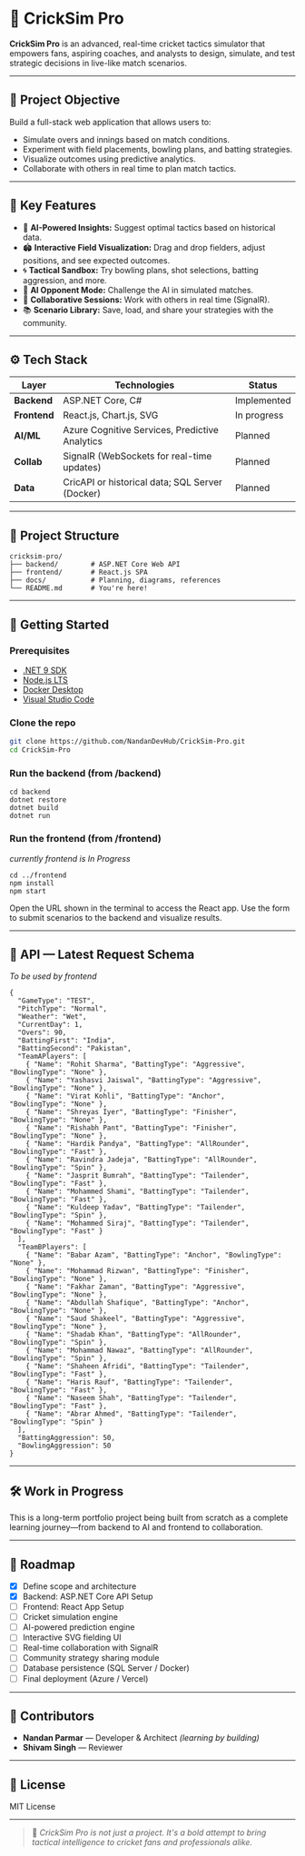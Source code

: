 # 🏏 CrickSim Pro

**CrickSim Pro** is an advanced, real-time cricket tactics simulator that empowers fans, aspiring coaches, and analysts to design, simulate, and test strategic decisions in live-like match scenarios.

---

## 🎯 Project Objective

Build a full-stack web application that allows users to:
- Simulate overs and innings based on match conditions.
- Experiment with field placements, bowling plans, and batting strategies.
- Visualize outcomes using predictive analytics.
- Collaborate with others in real time to plan match tactics.

---

## 🌟 Key Features

- 🧠 **AI-Powered Insights:** Suggest optimal tactics based on historical data.
- 🏟️ **Interactive Field Visualization:** Drag and drop fielders, adjust positions, and see expected outcomes.
- 🌀 **Tactical Sandbox:** Try bowling plans, shot selections, batting aggression, and more.
- 🤖 **AI Opponent Mode:** Challenge the AI in simulated matches.
- 🤝 **Collaborative Sessions:** Work with others in real time (SignalR).
- 📚 **Scenario Library:** Save, load, and share your strategies with the community.

---

## ⚙️ Tech Stack

| Layer        | Technologies                                   | Status        |
|--------------|--------------------------------------------------|---------------|
| **Backend**  | ASP.NET Core, C#                                 | Implemented   |
| **Frontend** | React.js, Chart.js, SVG                          | In progress   |
| **AI/ML**    | Azure Cognitive Services, Predictive Analytics   | Planned       |
| **Collab**   | SignalR (WebSockets for real-time updates)       | Planned       |
| **Data**     | CricAPI or historical data; SQL Server (Docker)  | Planned       |

---

## 📁 Project Structure

```
cricksim-pro/
├── backend/        # ASP.NET Core Web API
├── frontend/       # React.js SPA
├── docs/           # Planning, diagrams, references
└── README.md       # You're here!
```

---

## 🚀 Getting Started

### Prerequisites

- [.NET 9 SDK](https://dotnet.microsoft.com/download)
- [Node.js LTS](https://nodejs.org/)
- [Docker Desktop](https://www.docker.com/products/docker-desktop)
- [Visual Studio Code](https://code.visualstudio.com/)

### Clone the repo

```bash
git clone https://github.com/NandanDevHub/CrickSim-Pro.git
cd CrickSim-Pro
```

### Run the backend (from /backend)

    cd backend
    dotnet restore
    dotnet build
    dotnet run

### Run the frontend (from /frontend) 
_currently frontend is In Progress_

    cd ../frontend
    npm install
    npm start

Open the URL shown in the terminal to access the React app. Use the form to submit scenarios to the backend and visualize results.

---
## 🔌 API — Latest Request Schema 
_To be used by frontend_

    {
      "GameType": "TEST",
      "PitchType": "Normal",
      "Weather": "Wet",
      "CurrentDay": 1,
      "Overs": 90,
      "BattingFirst": "India",
      "BattingSecond": "Pakistan",
      "TeamAPlayers": [
        { "Name": "Rohit Sharma", "BattingType": "Aggressive", "BowlingType": "None" },
        { "Name": "Yashasvi Jaiswal", "BattingType": "Aggressive", "BowlingType": "None" },
        { "Name": "Virat Kohli", "BattingType": "Anchor",     "BowlingType": "None" },
        { "Name": "Shreyas Iyer", "BattingType": "Finisher",   "BowlingType": "None" },
        { "Name": "Rishabh Pant", "BattingType": "Finisher",   "BowlingType": "None" },
        { "Name": "Hardik Pandya", "BattingType": "AllRounder", "BowlingType": "Fast" },
        { "Name": "Ravindra Jadeja", "BattingType": "AllRounder", "BowlingType": "Spin" },
        { "Name": "Jasprit Bumrah", "BattingType": "Tailender",  "BowlingType": "Fast" },
        { "Name": "Mohammed Shami", "BattingType": "Tailender",  "BowlingType": "Fast" },
        { "Name": "Kuldeep Yadav", "BattingType": "Tailender",  "BowlingType": "Spin" },
        { "Name": "Mohammed Siraj", "BattingType": "Tailender",  "BowlingType": "Fast" }
      ],
      "TeamBPlayers": [
        { "Name": "Babar Azam", "BattingType": "Anchor", "BowlingType": "None" },
        { "Name": "Mohammad Rizwan", "BattingType": "Finisher",   "BowlingType": "None" },
        { "Name": "Fakhar Zaman", "BattingType": "Aggressive", "BowlingType": "None" },
        { "Name": "Abdullah Shafique", "BattingType": "Anchor",     "BowlingType": "None" },
        { "Name": "Saud Shakeel", "BattingType": "Aggressive", "BowlingType": "None" },
        { "Name": "Shadab Khan", "BattingType": "AllRounder", "BowlingType": "Spin" },
        { "Name": "Mohammad Nawaz", "BattingType": "AllRounder", "BowlingType": "Spin" },
        { "Name": "Shaheen Afridi", "BattingType": "Tailender",  "BowlingType": "Fast" },
        { "Name": "Haris Rauf", "BattingType": "Tailender",  "BowlingType": "Fast" },
        { "Name": "Naseem Shah", "BattingType": "Tailender",  "BowlingType": "Fast" },
        { "Name": "Abrar Ahmed", "BattingType": "Tailender",  "BowlingType": "Spin" }
      ],
      "BattingAggression": 50,
      "BowlingAggression": 50
    }

---

## 🛠️ Work in Progress

This is a long-term portfolio project being built from scratch as a complete learning journey—from backend to AI and frontend to collaboration.

---

## 📌 Roadmap

- [x] Define scope and architecture
- [x] Backend: ASP.NET Core API Setup
- [ ] Frontend: React App Setup
- [ ] Cricket simulation engine
- [ ] AI-powered prediction engine
- [ ] Interactive SVG fielding UI
- [ ] Real-time collaboration with SignalR
- [ ] Community strategy sharing module
- [ ] Database persistence (SQL Server / Docker)
- [ ] Final deployment (Azure / Vercel)

---

## 🙌 Contributors

- **Nandan Parmar** — Developer & Architect *(learning by building)*
- **Shivam Singh** — Reviewer

---

## 📄 License

MIT License

---

> 🧠 *CrickSim Pro is not just a project. It's a bold attempt to bring tactical intelligence to cricket fans and professionals alike.*
